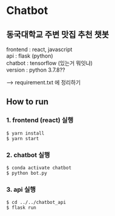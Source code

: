 # Chatbot
## 동국대학교 주변 맛집 추천 챗봇

frontend : react, javascript  
api : flask (python)  
chatbot : tensorflow   (있는거 뭐잇냐)   
version : python 3.7.8??

--> requirement.txt 에 정리하기

## How to run

### 1. frontend (react) 실행
```
$ yarn install     
$ yarn start
```
### 2. chatbot 실행
```
$ conda activate chatbot  
$ python bot.py  
```
### 3. api 실행
```
$ cd ../../chatbot_api  
$ flask run 
```

